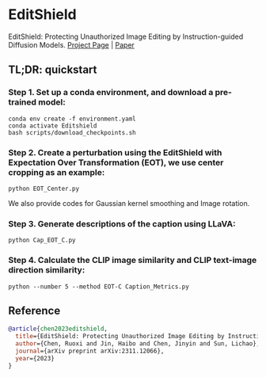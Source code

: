 # EditShield
EditShield: Protecting Unauthorized Image Editing by Instruction-guided Diffusion Models.
[Project Page](https://github.com/Allen-piexl/Editshield/) | [Paper](https://arxiv.org/pdf/2311.12066)

## TL;DR: quickstart 

### Step 1. Set up a conda environment, and download a pre-trained model:
```
conda env create -f environment.yaml
conda activate Editshield
bash scripts/download_checkpoints.sh
```

### Step 2. Create a perturbation using the EditShield with Expectation Over Transformation (EOT), we use center cropping as an example:
```
python EOT_Center.py
```

We also provide codes for Gaussian kernel smoothing and Image rotation.

### Step 3. Generate descriptions of the caption using LLaVA:
```
python Cap_EOT_C.py
```

### Step 4. Calculate the CLIP image similarity and CLIP text-image direction similarity:
```
python --number 5 --method EOT-C Caption_Metrics.py
```

## Reference

```bibtex
@article{chen2023editshield,
  title={EditShield: Protecting Unauthorized Image Editing by Instruction-guided Diffusion Models},
  author={Chen, Ruoxi and Jin, Haibo and Chen, Jinyin and Sun, Lichao},
  journal={arXiv preprint arXiv:2311.12066},
  year={2023}
}
